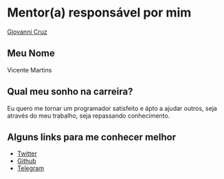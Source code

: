# Mentor(a) responsável por mim

[Giovanni Cruz](/profiles/mentors/profiles/giovannicruz97.md)

## Meu Nome

Vicente Martins

## Qual meu sonho na carreira?

Eu quero me tornar um programador satisfeito e
ápto a ajudar outros, seja através do meu trabalho,
seja repassando conhecimento.

## Alguns links para me conhecer melhor

- [Twitter](https://twitter.com/vicentimartins)
- [Github](https://github.com/vicentimartins)
- [Telegram](https://telegram.me/vicentimartins)
